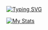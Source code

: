 [![Typing SVG](https://readme-typing-svg.herokuapp.com?color=%2336BCF7&lines=Telegram:+@bush1root)](https://t.me/bush1root)

[![My Stats](https://github-readme-stats.vercel.app/api?username=anuraghazra)](https://github.com/anuraghazra/github-readme-stats)

<!--
### Hi there 👋
<!--
**bush1root/bush1root** is a ✨ _special_ ✨ repository because its `README.md` (this file) appears on your GitHub profile.

Here are some ideas to get you started:

- 🔭 I’m currently working on ...
- 🌱 I’m currently learning ...
- 👯 I’m looking to collaborate on ...
- 🤔 I’m looking for help with ...
- 💬 Ask me about ...
- 📫 How to reach me: ...
- 😄 Pronouns: ...
- ⚡ Fun fact: ...
-->
